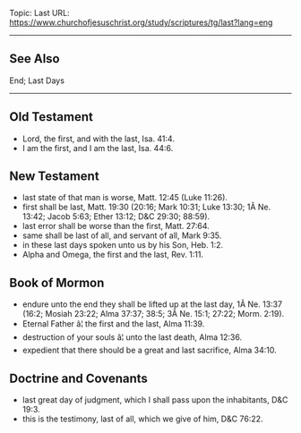 Topic: Last
URL: https://www.churchofjesuschrist.org/study/scriptures/tg/last?lang=eng

---

## See Also

End; Last Days

---

## Old Testament

- Lord, the first, and with the last, Isa. 41:4.
- I am the first, and I am the last, Isa. 44:6.

## New Testament

- last state of that man is worse, Matt. 12:45 (Luke 11:26).
- first shall be last, Matt. 19:30 (20:16; Mark 10:31; Luke 13:30; 1Â Ne. 13:42; Jacob 5:63; Ether 13:12; D&C 29:30; 88:59).
- last error shall be worse than the first, Matt. 27:64.
- same shall be last of all, and servant of all, Mark 9:35.
- in these last days spoken unto us by his Son, Heb. 1:2.
- Alpha and Omega, the first and the last, Rev. 1:11.

## Book of Mormon

- endure unto the end they shall be lifted up at the last day, 1Â Ne. 13:37 (16:2; Mosiah 23:22; Alma 37:37; 38:5; 3Â Ne. 15:1; 27:22; Morm. 2:19).
- Eternal Father â¦ the first and the last, Alma 11:39.
- destruction of your souls â¦ unto the last death, Alma 12:36.
- expedient that there should be a great and last sacrifice, Alma 34:10.

## Doctrine and Covenants

- last great day of judgment, which I shall pass upon the inhabitants, D&C 19:3.
- this is the testimony, last of all, which we give of him, D&C 76:22.

